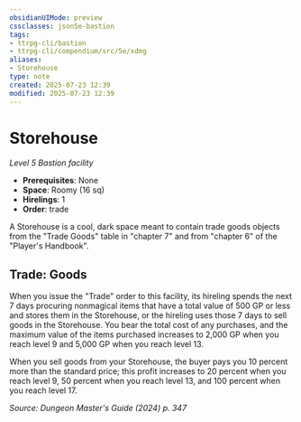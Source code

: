 ```yaml
---
obsidianUIMode: preview
cssclasses: json5e-bastion
tags:
- ttrpg-cli/bastion
- ttrpg-cli/compendium/src/5e/xdmg
aliases:
- Storehouse
type: note
created: 2025-07-23 12:39
modified: 2025-07-23 12:39
---
```

# Storehouse
*Level 5 Bastion facility*  

- **Prerequisites**: None
- **Space**: Roomy (16 sq)
- **Hirelings**: 1
- **Order**: trade

A Storehouse is a cool, dark space meant to contain trade goods objects from the "Trade Goods" table in "chapter 7" and from "chapter 6" of the "Player's Handbook".

## Trade: Goods

When you issue the "Trade" order to this facility, its hireling spends the next 7 days procuring nonmagical items that have a total value of 500 GP or less and stores them in the Storehouse, or the hireling uses those 7 days to sell goods in the Storehouse. You bear the total cost of any purchases, and the maximum value of the items purchased increases to 2,000 GP when you reach level 9 and 5,000 GP when you reach level 13.

When you sell goods from your Storehouse, the buyer pays you 10 percent more than the standard price; this profit increases to 20 percent when you reach level 9, 50 percent when you reach level 13, and 100 percent when you reach level 17.

*Source: Dungeon Master's Guide (2024) p. 347*